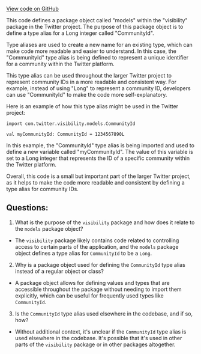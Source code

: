 [View code on GitHub](https://github.com/misbahsy/the-algorithm/visibilitylib/src/main/scala/com/twitter/visibility/models/package.scala)

This code defines a package object called "models" within the "visibility" package in the Twitter project. The purpose of this package object is to define a type alias for a Long integer called "CommunityId". 

Type aliases are used to create a new name for an existing type, which can make code more readable and easier to understand. In this case, the "CommunityId" type alias is being defined to represent a unique identifier for a community within the Twitter platform. 

This type alias can be used throughout the larger Twitter project to represent community IDs in a more readable and consistent way. For example, instead of using "Long" to represent a community ID, developers can use "CommunityId" to make the code more self-explanatory. 

Here is an example of how this type alias might be used in the Twitter project:

```
import com.twitter.visibility.models.CommunityId

val myCommunityId: CommunityId = 1234567890L
```

In this example, the "CommunityId" type alias is being imported and used to define a new variable called "myCommunityId". The value of this variable is set to a Long integer that represents the ID of a specific community within the Twitter platform. 

Overall, this code is a small but important part of the larger Twitter project, as it helps to make the code more readable and consistent by defining a type alias for community IDs.
## Questions: 
 1. What is the purpose of the `visibility` package and how does it relate to the `models` package object? 
- The `visibility` package likely contains code related to controlling access to certain parts of the application, and the `models` package object defines a type alias for `CommunityId` to be a `Long`.

2. Why is a package object used for defining the `CommunityId` type alias instead of a regular object or class? 
- A package object allows for defining values and types that are accessible throughout the package without needing to import them explicitly, which can be useful for frequently used types like `CommunityId`.

3. Is the `CommunityId` type alias used elsewhere in the codebase, and if so, how? 
- Without additional context, it's unclear if the `CommunityId` type alias is used elsewhere in the codebase. It's possible that it's used in other parts of the `visibility` package or in other packages altogether.